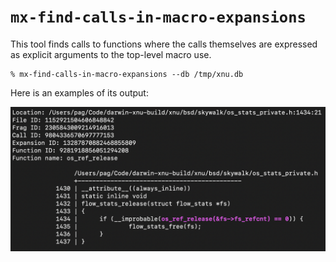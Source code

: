 # `mx-find-calls-in-macro-expansions`

This tool finds calls to functions where the calls themselves are expressed as
explicit arguments to the top-level macro use.

```shell
% mx-find-calls-in-macro-expansions --db /tmp/xnu.db
```

Here is an examples of its output:

![Example call in a macro expansion](images/mx-find-calls-in-macro-expansions.png)
